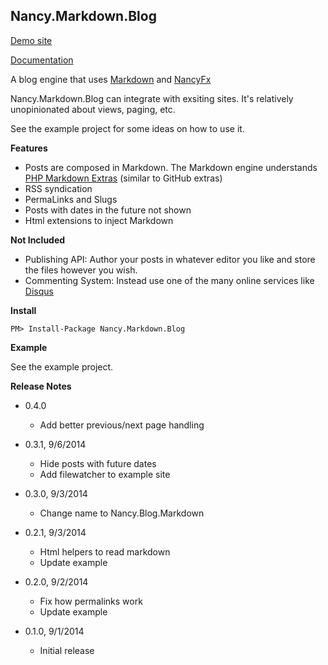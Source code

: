 ## Nancy.Markdown.Blog ##

[Demo site](http://mike-ward.net)

[Documentation](https://github.com/mike-ward/Nancy.Markdown.Blog/wiki/About-Nancy.Markdown.Blog)

A blog engine that uses [Markdown](http://daringfireball.net/projects/markdown/syntax) and [NancyFx](http://NancyFx.org)

Nancy.Markdown.Blog can integrate with exsiting sites. It's relatively unopinionated about views, paging, etc.

See the example project for some ideas on how to use it.

**Features**

- Posts are composed in Markdown. The Markdown engine understands 
  [PHP Markdown Extras](https://michelf.ca/projects/php-markdown/extra/) (similar to GitHub extras)
- RSS syndication
- PermaLinks and Slugs
- Posts with dates in the future not shown
- Html extensions to inject Markdown

**Not Included**

- Publishing API: Author your posts in whatever editor you like and store the files however you wish.
- Commenting System: Instead use one of the many online services like [Disqus](https://disqus.com)


**Install**

    PM> Install-Package Nancy.Markdown.Blog

**Example**

See the example project.

**Release Notes**

- 0.4.0
  + Add better previous/next page handling

- 0.3.1, 9/6/2014
  + Hide posts with future dates
  + Add filewatcher to example site

- 0.3.0, 9/3/2014
  + Change name to Nancy.Blog.Markdown

- 0.2.1, 9/3/2014
  + Html helpers to read markdown
  + Update example

- 0.2.0, 9/2/2014
  + Fix how permalinks work
  + Update example

- 0.1.0, 9/1/2014
  + Initial release
